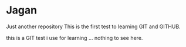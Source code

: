 # Jagan
Just another repository
This is the first test to learning GIT and GITHUB.

this is a GIT test i use for learning ... nothing to see here.

